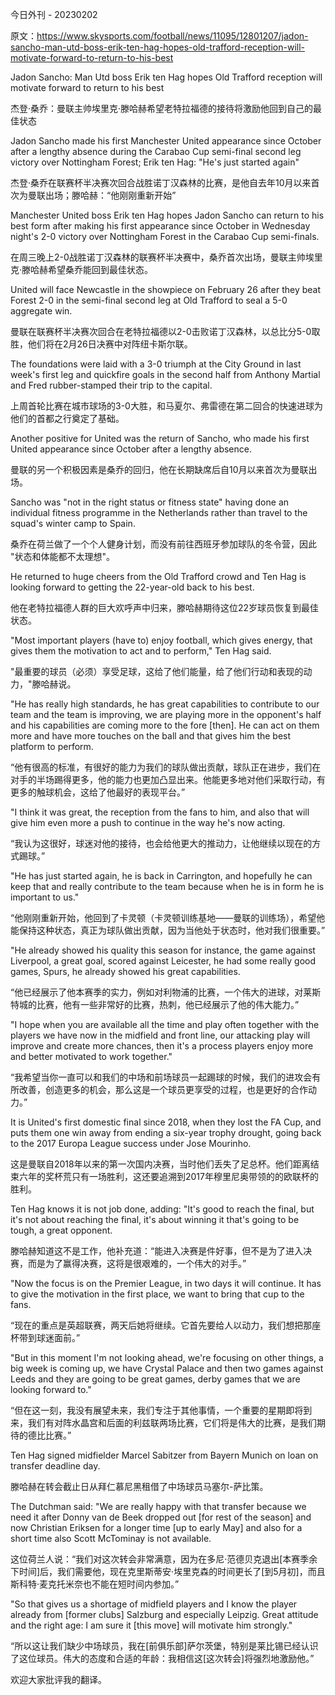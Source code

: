 今日外刊 - 20230202

原文：https://www.skysports.com/football/news/11095/12801207/jadon-sancho-man-utd-boss-erik-ten-hag-hopes-old-trafford-reception-will-motivate-forward-to-return-to-his-best

Jadon Sancho: Man Utd boss Erik ten Hag hopes Old Trafford reception will motivate forward to return to his best

杰登·桑乔：曼联主帅埃里克·滕哈赫希望老特拉福德的接待将激励他回到自己的最佳状态

Jadon Sancho made his first Manchester United appearance since October after a lengthy absence during the Carabao Cup semi-final second leg victory over Nottingham Forest; Erik ten Hag: "He's just started again"

杰登·桑乔在联赛杯半决赛次回合战胜诺丁汉森林的比赛，是他自去年10月以来首次为曼联出场；滕哈赫：“他刚刚重新开始”

Manchester United boss Erik ten Hag hopes Jadon Sancho can return to his best form after making his first appearance since October in Wednesday night's 2-0 victory over Nottingham Forest in the Carabao Cup semi-finals.

在周三晚上2-0战胜诺丁汉森林的联赛杯半决赛中，桑乔首次出场，曼联主帅埃里克·滕哈赫希望桑乔能回到最佳状态。

United will face Newcastle in the showpiece on February 26 after they beat Forest 2-0 in the semi-final second leg at Old Trafford to seal a 5-0 aggregate win.

曼联在联赛杯半决赛次回合在老特拉福德以2-0击败诺丁汉森林，以总比分5-0取胜，他们将在2月26日决赛中对阵纽卡斯尔联。

The foundations were laid with a 3-0 triumph at the City Ground in last week's first leg and quickfire goals in the second half from Anthony Martial and Fred rubber-stamped their trip to the capital.

上周首轮比赛在城市球场的3-0大胜，和马夏尔、弗雷德在第二回合的快速进球为他们的首都之行奠定了基础。

Another positive for United was the return of Sancho, who made his first United appearance since October after a lengthy absence.

曼联的另一个积极因素是桑乔的回归，他在长期缺席后自10月以来首次为曼联出场。

Sancho was "not in the right status or fitness state" having done an individual fitness programme in the Netherlands rather than travel to the squad's winter camp to Spain.

桑乔在荷兰做了一个个人健身计划，而没有前往西班牙参加球队的冬令营，因此 "状态和体能都不太理想"。

He returned to huge cheers from the Old Trafford crowd and Ten Hag is looking forward to getting the 22-year-old back to his best.

他在老特拉福德人群的巨大欢呼声中归来，滕哈赫期待这位22岁球员恢复到最佳状态。

"Most important players (have to) enjoy football, which gives energy, that gives them the motivation to act and to perform," Ten Hag said.

"最重要的球员（必须）享受足球，这给了他们能量，给了他们行动和表现的动力，"滕哈赫说。

"He has really high standards, he has great capabilities to contribute to our team and the team is improving, we are playing more in the opponent's half and his capabilities are coming more to the fore [then]. He can act on them more and have more touches on the ball and that gives him the best platform to perform.

“他有很高的标准，有很好的能力为我们的球队做出贡献，球队正在进步，我们在对手的半场踢得更多，他的能力也更加凸显出来。他能更多地对他们采取行动，有更多的触球机会，这给了他最好的表现平台。”

"I think it was great, the reception from the fans to him, and also that will give him even more a push to continue in the way he's now acting.

“我认为这很好，球迷对他的接待，也会给他更大的推动力，让他继续以现在的方式踢球。”

"He has just started again, he is back in Carrington, and hopefully he can keep that and really contribute to the team because when he is in form he is important to us."

“他刚刚重新开始，他回到了卡灵顿（卡灵顿训练基地——曼联的训练场），希望他能保持这种状态，真正为球队做出贡献，因为当他处于状态时，他对我们很重要。”

"He already showed his quality this season for instance, the game against Liverpool, a great goal, scored against Leicester, he had some really good games, Spurs, he already showed his great capabilities.

“他已经展示了他本赛季的实力，例如对利物浦的比赛，一个伟大的进球，对莱斯特城的比赛，他有一些非常好的比赛，热刺，他已经展示了他的伟大能力。”

"I hope when you are available all the time and play often together with the players we have now in the midfield and front line, our attacking play will improve and create more chances, then it's a process players enjoy more and better motivated to work together."

“我希望当你一直可以和我们的中场和前场球员一起踢球的时候，我们的进攻会有所改善，创造更多的机会，那么这是一个球员更享受的过程，也是更好的合作动力。”

It is United's first domestic final since 2018, when they lost the FA Cup, and puts them one win away from ending a six-year trophy drought, going back to the 2017 Europa League success under Jose Mourinho.

这是曼联自2018年以来的第一次国内决赛，当时他们丢失了足总杯。他们距离结束六年的奖杯荒只有一场胜利，这还要追溯到2017年穆里尼奥带领的的欧联杯的胜利。

Ten Hag knows it is not job done, adding: "It's good to reach the final, but it's not about reaching the final, it's about winning it that's going to be tough, a great opponent.

滕哈赫知道这不是工作，他补充道：“能进入决赛是件好事，但不是为了进入决赛，而是为了赢得决赛，这将是很艰难的，一个伟大的对手。”

"Now the focus is on the Premier League, in two days it will continue. It has to give the motivation in the first place, we want to bring that cup to the fans.

“现在的重点是英超联赛，两天后她将继续。它首先要给人以动力，我们想把那座杯带到球迷面前。”

"But in this moment I'm not looking ahead, we're focusing on other things, a big week is coming up, we have Crystal Palace and then two games against Leeds and they are going to be great games, derby games that we are looking forward to."

“但在这一刻，我没有展望未来，我们专注于其他事情，一个重要的星期即将到来，我们有对阵水晶宫和后面的利兹联两场比赛，它们将是伟大的比赛，是我们期待的德比比赛。”

Ten Hag signed midfielder Marcel Sabitzer from Bayern Munich on loan on transfer deadline day.

滕哈赫在转会截止日从拜仁慕尼黑租借了中场球员马塞尔-萨比策。

The Dutchman said: "We are really happy with that transfer because we need it after Donny van de Beek dropped out [for rest of the season] and now Christian Eriksen for a longer time [up to early May] and also for a short time also Scott McTominay is not available.

这位荷兰人说：“我们对这次转会非常满意，因为在多尼·范德贝克退出[本赛季余下时间]后，我们需要他，现在克里斯蒂安·埃里克森的时间更长了[到5月初]，而且斯科特·麦克托米奈也不能在短时间内参加。”

"So that gives us a shortage of midfield players and I know the player already from [former clubs] Salzburg and especially Leipzig. Great attitude and the right age: I am sure it [this move] will motivate him strongly."

“所以这让我们缺少中场球员，我在[前俱乐部]萨尔茨堡，特别是莱比锡已经认识了这位球员。伟大的态度和合适的年龄：我相信这[这次转会]将强烈地激励他。”

欢迎大家批评我的翻译。
